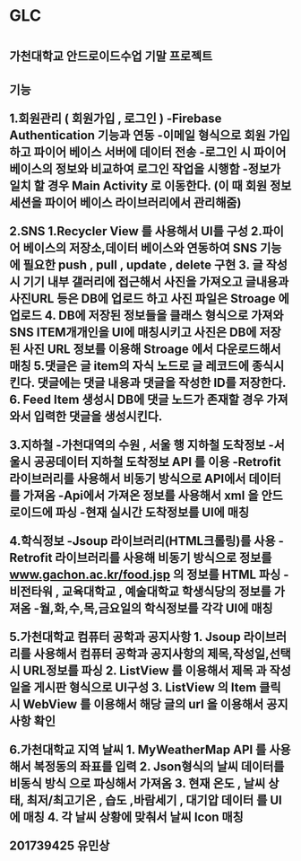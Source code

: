 <h1>GLC<h1>
<h2>가천대학교 안드로이드수업 기말 프로젝트<h2>

기능

1.회원관리 ( 회원가입 , 로그인 )
    -Firebase Authentication 기능과 연동
    -이메일 형식으로 회원 가입 하고 파이어 베이스 서버에 데이터 전송
    -로그인 시 파이어 베이스의 정보와 비교하여 로그인 작업을 시행함
    -정보가 일치 할 경우 Main Activity 로 이동한다.
    (이 때 회원 정보 세션을 파이어 베이스 라이브러리에서 관리해줌)

2.SNS
    1.Recycler View 를 사용해서 UI를 구성
    2.파이어 베이스의 저장소,데이터 베이스와 연동하여
       SNS 기능에 필요한 push , pull , update , delete 구현
    3. 글 작성시 기기 내부 갤러리에 접근해서 사진을 가져오고
       글내용과 사진URL 등은 DB에 업로드 하고 사진 파일은
       Stroage 에 업로드
    4. DB에 저장된 정보들을 클래스 형식으로 가져와  SNS
       ITEM개개인을 UI에 매칭시키고 사진은 DB에 저장된
       사진 URL 정보를 이용해 Stroage 에서 다운로드해서 매칭
    5.댓글은 글 item의 자식 노드로 글 레코드에 종식시킨다.
       댓글에는 댓글 내용과 댓글을 작성한 ID를 저장한다.
    6. Feed Item 생성시 DB에 댓글 노드가 존재할 경우 가져와서
        입력한 댓글을  생성시킨다.

3.지하철
    -가천대역의 수원 , 서울 행 지하철 도착정보
    -서울시 공공데이터 지하철 도착정보 API 를 이용
    -Retrofit 라이브러리를 사용해서 비동기 방식으로 API에서 데이터를 가져옴
    -Api에서 가져온 정보를 사용해서 xml 을 안드로이드에 파싱
    -현재 실시간 도착정보를 UI에 매칭


4.학식정보
    -Jsoup 라이브러리(HTML크롤링)를 사용
    -Retrofit 라이브러리를 사용해 비동기 방식으로 정보를  www.gachon.ac.kr/food.jsp 의 정보를 HTML 파싱
    -비전타워 , 교육대학교 , 예술대학교 학생식당의    정보를 가져옴
    -월,화,수,목,금요일의 학식정보를 각각 UI에 매칭

5.가천대학교 컴퓨터 공학과 공지사항
    1. Jsoup 라이브러리를 사용해서 컴퓨터 공학과 공지사항의 제목,작성일,선택 시 URL정보를 파싱
    2. ListView 를 이용해서 제목 과 작성일을 게시판 형식으로  UI구성
    3. ListView 의 Item 클릭 시 WebView 를    이용해서 해당 글의 url 을 이용해서 공지사항 확인


6.가천대학교 지역 날씨
    1. MyWeatherMap API 를 사용해서 복정동의 좌표를 입력
    2. Json형식의 날씨 데이터를  비동식 방식     으로 파싱해서 가져옴
    3. 현재 온도 , 날씨 상태, 최저/최고기온 , 습도 ,바람세기 , 대기압 데이터 를 UI에 매칭
    4. 각 날씨 상황에 맞춰서  날씨  Icon 매칭

201739425 유민상
